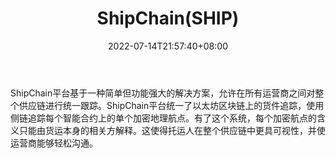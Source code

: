 ﻿---
weight: 
title: "ShipChain(SHIP)"
description: "ShipChain平台基于一种简单但功能强大的解决方案，允许在所有运营商之间对整个供应链进行统一跟踪"
date: 2022-07-14T21:57:40+08:00
lastmod: 2022-07-14T16:45:40+08:00
draft: false
authors: ["浮尘"]
featuredImage: "shipchainship.webp"
link: "https://shipchain.io/"
tags: ["数字代币","ShipChain(SHIP)"]
categories: ["navigation"]
navigation: ["数字代币"]
lightgallery: true
toc: true
pinned: false
recommend: false
recommend1: false
---
ShipChain平台基于一种简单但功能强大的解决方案，允许在所有运营商之间对整个供应链进行统一跟踪。ShipChain平台统一了以太坊区块链上的货件追踪，使用侧链追踪每个智能合约上的单个加密地理航点。有了这个系统，每个加密航点的含义只能由货运本身的相关方解释。这使得托运人在整个供应链中更具可视性，并使运营商能够轻松沟通。
